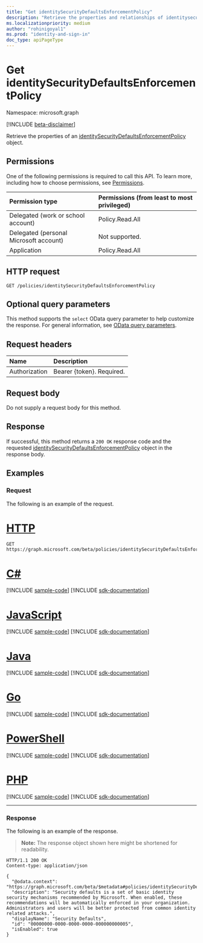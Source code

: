 ```yaml
---
title: "Get identitySecurityDefaultsEnforcementPolicy"
description: "Retrieve the properties and relationships of identitysecuritydefaultsenforcementpolicy object."
ms.localizationpriority: medium
author: "rohinigoyal1"
ms.prod: "identity-and-sign-in"
doc_type: apiPageType
---
```


# Get identitySecurityDefaultsEnforcementPolicy

Namespace: microsoft.graph

[!INCLUDE [beta-disclaimer](../../includes/beta-disclaimer.md)]

Retrieve the properties of an [identitySecurityDefaultsEnforcementPolicy](../resources/identitysecuritydefaultsenforcementpolicy.md) object.

## Permissions

One of the following permissions is required to call this API. To learn more, including how to choose permissions, see [Permissions](/graph/permissions-reference).

| Permission type                        | Permissions (from least to most privileged) |
|:---------------------------------------|:--------------------------------------------|
| Delegated (work or school account)     | Policy.Read.All |
| Delegated (personal Microsoft account) | Not supported. |
| Application                            | Policy.Read.All |

## HTTP request

<!-- { "blockType": "ignored" } -->

```http
GET /policies/identitySecurityDefaultsEnforcementPolicy
```

## Optional query parameters

This method supports the `select` OData query parameter to help customize the response. For general information, see [OData query parameters](/graph/query-parameters).

## Request headers

| Name      |Description|
|:----------|:----------|
| Authorization | Bearer {token}. Required. |

## Request body

Do not supply a request body for this method.

## Response

If successful, this method returns a `200 OK` response code and the requested [identitySecurityDefaultsEnforcementPolicy](../resources/identitysecuritydefaultsenforcementpolicy.md) object in the response body.

## Examples

### Request

The following is an example of the request.

# [HTTP](#tab/http)
<!-- {
  "blockType": "request",
  "name": "get_identitysecuritydefaultsenforcementpolicy"
}-->

```msgraph-interactive
GET https://graph.microsoft.com/beta/policies/identitySecurityDefaultsEnforcementPolicy
```

# [C#](#tab/csharp)
[!INCLUDE [sample-code](../includes/snippets/csharp/get-identitysecuritydefaultsenforcementpolicy-csharp-snippets.md)]
[!INCLUDE [sdk-documentation](../includes/snippets/snippets-sdk-documentation-link.md)]

# [JavaScript](#tab/javascript)
[!INCLUDE [sample-code](../includes/snippets/javascript/get-identitysecuritydefaultsenforcementpolicy-javascript-snippets.md)]
[!INCLUDE [sdk-documentation](../includes/snippets/snippets-sdk-documentation-link.md)]

# [Java](#tab/java)
[!INCLUDE [sample-code](../includes/snippets/java/get-identitysecuritydefaultsenforcementpolicy-java-snippets.md)]
[!INCLUDE [sdk-documentation](../includes/snippets/snippets-sdk-documentation-link.md)]

# [Go](#tab/go)
[!INCLUDE [sample-code](../includes/snippets/go/get-identitysecuritydefaultsenforcementpolicy-go-snippets.md)]
[!INCLUDE [sdk-documentation](../includes/snippets/snippets-sdk-documentation-link.md)]

# [PowerShell](#tab/powershell)
[!INCLUDE [sample-code](../includes/snippets/powershell/get-identitysecuritydefaultsenforcementpolicy-powershell-snippets.md)]
[!INCLUDE [sdk-documentation](../includes/snippets/snippets-sdk-documentation-link.md)]

# [PHP](#tab/php)
[!INCLUDE [sample-code](../includes/snippets/php/get-identitysecuritydefaultsenforcementpolicy-php-snippets.md)]
[!INCLUDE [sdk-documentation](../includes/snippets/snippets-sdk-documentation-link.md)]

---

### Response

The following is an example of the response.

> **Note:** The response object shown here might be shortened for readability.

<!-- {
  "blockType": "response",
  "truncated": true,
  "@odata.type": "microsoft.graph.identitySecurityDefaultsEnforcementPolicy"
} -->

```http
HTTP/1.1 200 OK
Content-type: application/json

{
  "@odata.context": "https://graph.microsoft.com/beta/$metadata#policies/identitySecurityDefaultsEnforcementPolicy",
  "description": "Security defaults is a set of basic identity security mechanisms recommended by Microsoft. When enabled, these recommendations will be automatically enforced in your organization. Administrators and users will be better protected from common identity related attacks.",
  "displayName": "Security Defaults",
  "id": "00000000-0000-0000-0000-000000000005",
  "isEnabled": true
}
```

<!-- uuid: 16cd6b66-4b1a-43a1-adaf-3a886856ed98
2019-02-04 14:57:30 UTC -->
<!-- {
  "type": "#page.annotation",
  "description": "Get identitySecurityDefaultsEnforcementPolicy",
  "keywords": "",
  "section": "documentation",
  "tocPath": ""
}-->


